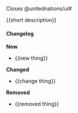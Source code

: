 Closes @unitednations/ui#

{{short description}}

#### Changelog

**New**

- {{new thing}}

**Changed**

- {{change thing}}

**Removed**

- {{removed thing}}
